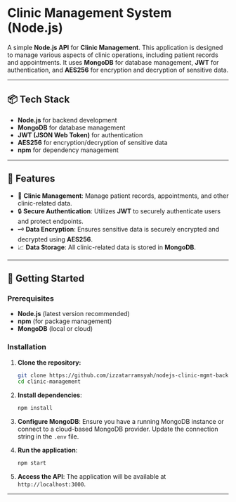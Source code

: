 # Clinic Management System (Node.js)

A simple **Node.js API** for **Clinic Management**. This application is designed to manage various aspects of clinic operations, including patient records and appointments. It uses **MongoDB** for database management, **JWT** for authentication, and **AES256** for encryption and decryption of sensitive data.

---

## 📦 Tech Stack

- **Node.js** for backend development
- **MongoDB** for database management
- **JWT (JSON Web Token)** for authentication
- **AES256** for encryption/decryption of sensitive data
- **npm** for dependency management

---

## 🔧 Features

- 🏥 **Clinic Management**: Manage patient records, appointments, and other clinic-related data.
- 🔒 **Secure Authentication**: Utilizes **JWT** to securely authenticate users and protect endpoints.
- 🗝️ **Data Encryption**: Ensures sensitive data is securely encrypted and decrypted using **AES256**.
- 📈 **Data Storage**: All clinic-related data is stored in **MongoDB**.

---

## 🚀 Getting Started

### Prerequisites

- **Node.js** (latest version recommended)
- **npm** (for package management)
- **MongoDB** (local or cloud)

### Installation

1. **Clone the repository:**
    ```bash
    git clone https://github.com/izzatarramsyah/nodejs-clinic-mgmt-backend
    cd clinic-management
    ```

2. **Install dependencies**:
    ```bash
    npm install
    ```

3. **Configure MongoDB**: Ensure you have a running MongoDB instance or connect to a cloud-based MongoDB provider. Update the connection string in the `.env` file.

4. **Run the application**:
    ```bash
    npm start
    ```

5. **Access the API**: The application will be available at `http://localhost:3000`.

---

